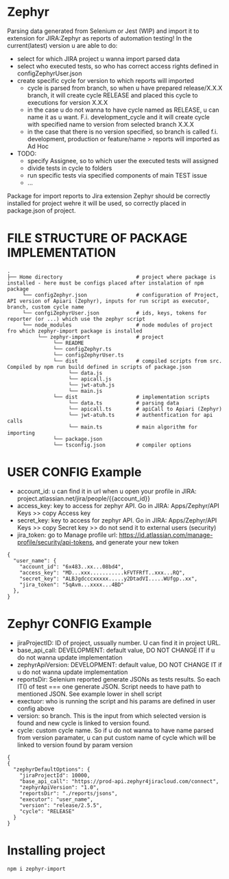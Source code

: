 # Zephyr

Parsing data generated from Selenium or Jest (WIP) and import it to extension for JIRA:Zephyr as reports of automation testing! In the current(latest) version u are able to do:
* select for which JIRA project u wanna import parsed data
* select who executed tests, so who has correct access rights defined in configZephyrUser.json
* create specific cycle for version to which reports will imported
     * cycle is parsed from branch, so when u have prepared release/X.X.X branch, it will create cycle RELEASE and placed this cycle to executions for version X.X.X
     * in the case u do not wanna to have cycle named as RELEASE, u can name it as u want. F.i. development_cycle and it will create cycle with specified name to version from selected branch X.X.X
     * in the case that there is no version specified, so branch is called f.i. development, production or feature/name > reports will imported as Ad Hoc 
* TODO:
     * specify Assignee, so to which user the executed tests will assigned
     * divide tests in cycle to folders
     * run specific tests via specified components of main TEST issue
     * ...

Package for import reports to Jira extension Zephyr should be correctly installed for project wehre it will be used, so correctly placed in package.json of project.

# FILE STRUCTURE OF PACKAGE IMPLEMENTATION

```shell script
.
├── Home directory                        # project where package is installed - here must be configs placed after instalation of npm package
     └── configZephyr.json                # configuration of Project, API version of Apiari (Zephyr), inputs for run script as executor, branch, custom cycle name
     └── confgiZephyrUser.json            # ids, keys, tokens for reporter (or ...) which use the zephyr script
     └── node_modules                     # node modules of project fro which zephyr-import package is installed
          └── zephyr-import               # project
               └── README
               └── configZephyr.ts
               └── configZephyrUser.ts
               └── dist                   # compiled scripts from src. Compiled by npm run build defined in scripts of package.json
                    └── data.js                
                    └── apicall.js            
                    └── jwt-atuh.js            
                    └── main.js 
               └── dist                   # implementation scripts
                    └── data.ts           # parsing data             
                    └── apicall.ts        # apiCall to Apiari (Zephyr)    
                    └── jwt-atuh.ts       # authentfication for api calls     
                    └── main.ts           # main algorithm for importing 
               └── package.json                          
               └── tsconfig.json          # compiler options
```

# USER CONFIG Example

* account_id: u can find it in url when u open your profile in JIRA: project.atlassian.net/jira/people/{{account_id}}
* access_key: key to access for zephyr API. Go in JIRA: Apps/Zephyr/API Keys >> copy Access key
* secret_key: key to access for zephyr API. Go in JIRA: Apps/Zephyr/API Keys >> copy Secret key >> do not send it to external users (security)
* jira_token: go to Manage profile url: https://id.atlassian.com/manage-profile/security/api-tokens, and generate your new token

```shell script
{
  "user_name": {
    "account_id": "6x483..xx...08bd4",
    "access_key": "MD...xxx...........kFVTFRfT..xxx...RQ",
    "secret_key": "ALBJgdcccxxxxx.....y2DtadVI.....WUfgp..xx",
    "jira_token": "5qAvm...xxxx...4BD"
  },
}

```

# Zephyr CONFIG Example

* jiraProjectID: ID of project, ussually number. U can find it in project URL.
* base_api_call: DEVELOPMENT: default value, DO NOT CHANGE IT if u do not wanna update implementation
* zephyrApiVersion: DEVELOPMENT: default value, DO NOT CHANGE IT if u do not wanna update implementation
* reportsDir: Selenium reported generate JSONs as tests results. So each IT() of test === one generate JSON. Script needs to have path to mentioned JSON. See example lower in shell script
* exectuor: who is running the script and his params are defined in user config above
* version: so branch. This is the input from which selected version is found and new cycle is linked to version found.
* cycle: custom cycle name. So if u do not wanna to have name parsed from version paramater, u can put custom name of cycle which will be linked to version found by param version 
```shell script
{
{
  "zephyrDefaultOptions": {
    "jiraProjectId": 10000,
    "base_api_call": "https://prod-api.zephyr4jiracloud.com/connect",
    "zephyrApiVersion": "1.0",
    "reportsDir": "./reports/jsons",
    "executor": "user_name",
    "version": "release/2.5.5",
    "cycle": "RELEASE"
  }
}
```
# Installing project
```shell script
npm i zephyr-import
```


